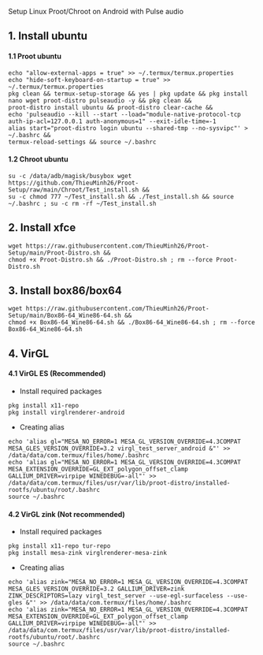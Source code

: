 Setup Linux Proot/Chroot on Android with Pulse audio

## 1. Install ubuntu
#### 1.1 Proot ubuntu 
```
echo "allow-external-apps = true" >> ~/.termux/termux.properties
echo "hide-soft-keyboard-on-startup = true" >> ~/.termux/termux.properties
pkg clean && termux-setup-storage && yes | pkg update && pkg install nano wget proot-distro pulseaudio -y && pkg clean &&
proot-distro install ubuntu && proot-distro clear-cache &&
echo 'pulseaudio --kill --start --load="module-native-protocol-tcp auth-ip-acl=127.0.0.1 auth-anonymous=1" --exit-idle-time=-1   
alias start="proot-distro login ubuntu --shared-tmp --no-sysvipc"' > ~/.bashrc &&
termux-reload-settings && source ~/.bashrc
```
#### 1.2 Chroot ubuntu 
```
su -c /data/adb/magisk/busybox wget https://github.com/ThieuMinh26/Proot-Setup/raw/main/Chroot/Test_install.sh && 
su -c chmod 777 ~/Test_install.sh && ./Test_install.sh && source ~/.bashrc ; su -c rm -rf ~/Test_install.sh
```
## 2. Install xfce
```
wget https://raw.githubusercontent.com/ThieuMinh26/Proot-Setup/main/Proot-Distro.sh &&
chmod +x Proot-Distro.sh && ./Proot-Distro.sh ; rm --force Proot-Distro.sh
```
## 3. Install box86/box64
```
wget https://raw.githubusercontent.com/ThieuMinh26/Proot-Setup/main/Box86-64_Wine86-64.sh && 
chmod +x Box86-64_Wine86-64.sh && ./Box86-64_Wine86-64.sh ; rm --force Box86-64_Wine86-64.sh
```
## 4. VirGL
#### 4.1 VirGL ES (Recommended)
- Install required packages
```
pkg install x11-repo 
pkg install virglrenderer-android
```
- Creating alias
```
echo 'alias gl="MESA_NO_ERROR=1 MESA_GL_VERSION_OVERRIDE=4.3COMPAT MESA_GLES_VERSION_OVERRIDE=3.2 virgl_test_server_android &"' >> /data/data/com.termux/files/home/.bashrc
echo 'alias gl="MESA_NO_ERROR=1 MESA_GL_VERSION_OVERRIDE=4.3COMPAT MESA_EXTENSION_OVERRIDE=GL_EXT_polygon_offset_clamp GALLIUM_DRIVER=virpipe WINEDEBUG=-all"' >> /data/data/com.termux/files/usr/var/lib/proot-distro/installed-rootfs/ubuntu/root/.bashrc
source ~/.bashrc
```
#### 4.2 VirGL zink (Not recommended)
- Install required packages
```
pkg install x11-repo tur-repo
pkg install mesa-zink virglrenderer-mesa-zink
```
- Creating alias
```
echo 'alias zink="MESA_NO_ERROR=1 MESA_GL_VERSION_OVERRIDE=4.3COMPAT MESA_GLES_VERSION_OVERRIDE=3.2 GALLIUM_DRIVER=zink ZINK_DESCRIPTORS=lazy virgl_test_server --use-egl-surfaceless --use-gles &"' >> /data/data/com.termux/files/home/.bashrc
echo 'alias zink="MESA_NO_ERROR=1 MESA_GL_VERSION_OVERRIDE=4.3COMPAT MESA_EXTENSION_OVERRIDE=GL_EXT_polygon_offset_clamp GALLIUM_DRIVER=virpipe WINEDEBUG=-all"' >> /data/data/com.termux/files/usr/var/lib/proot-distro/installed-rootfs/ubuntu/root/.bashrc
source ~/.bashrc
```


